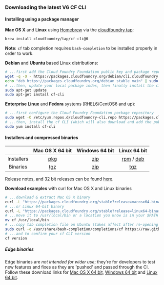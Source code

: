 ### Downloading the latest V6 CF CLI

#### Installing using a package manager

**Mac OS X** and **Linux** using [Homebrew](https://brew.sh/) via the [cloudfoundry tap](https://github.com/cloudfoundry/homebrew-tap):

```sh
brew install cloudfoundry/tap/cf-cli@6
```

**Note:** `cf` tab completion requires `bash-completion` to be installed properly in order to work.

**Debian** and **Ubuntu** based Linux distributions:

```sh
# ...first add the Cloud Foundry Foundation public key and package repository to your system
wget -q -O - https://packages.cloudfoundry.org/debian/cli.cloudfoundry.org.key | sudo apt-key add -
echo "deb https://packages.cloudfoundry.org/debian stable main" | sudo tee /etc/apt/sources.list.d/cloudfoundry-cli.list
# ...then, update your local package index, then finally install the cf CLI
sudo apt-get update
sudo apt-get install cf-cli
```

**Enterprise Linux** and **Fedora** systems (RHEL6/CentOS6 and up):
```sh
# ...first configure the Cloud Foundry Foundation package repository
sudo wget -O /etc/yum.repos.d/cloudfoundry-cli.repo https://packages.cloudfoundry.org/fedora/cloudfoundry-cli.repo
# ...then, install the cf CLI (which will also download and add the public key to your system)
sudo yum install cf-cli
```

#### Installers and compressed binaries


| | Mac OS X 64 bit | Windows 64 bit | Linux 64 bit |
| :---------------: | :---------------: |:---------------:| :------------:|
| Installers | [pkg](https://packages.cloudfoundry.org/stable?release=macosx64&source=github&version=v6) |[zip](https://packages.cloudfoundry.org/stable?release=windows64&source=github&version=v6)  | [rpm](https://packages.cloudfoundry.org/stable?release=redhat64&source=github&version=v6) / [deb](https://packages.cloudfoundry.org/stable?release=debian64&source=github&version=v6) |
| Binaries | [tgz](https://packages.cloudfoundry.org/stable?release=macosx64-binary&source=github&version=v6) | [zip](https://packages.cloudfoundry.org/stable?release=windows64-exe&source=github&version=v6) | [tgz](https://packages.cloudfoundry.org/stable?release=linux64-binary&source=github&version=v6) |

Release notes, and 32 bit releases can be found [here](https://github.com/cloudfoundry/cli/releases).

**Download examples** with curl for Mac OS X and Linux binaries
```sh
# ...download & extract Mac OS X binary
curl -L "https://packages.cloudfoundry.org/stable?release=macosx64-binary&source=github&version=v6" | tar -zx
# ...or Linux 64-bit binary
curl -L "https://packages.cloudfoundry.org/stable?release=linux64-binary&source=github&version=v6" | tar -zx
# ...move it to /usr/local/bin or a location you know is in your $PATH
mv cf /usr/local/bin
# ...copy tab completion file on Ubuntu (takes affect after re-opening your shell)
sudo curl -o /usr/share/bash-completion/completions/cf https://raw.githubusercontent.com/cloudfoundry/cli-ci/master/ci/installers/completion/cf
# ...and to confirm your cf CLI version
cf version
```

##### Edge binaries
Edge binaries are *not intended for wider use*; they're for developers to test new features and fixes as they are 'pushed' and passed through the CI.
Follow these download links for [Mac OS X 64 bit](https://packages.cloudfoundry.org/edge?arch=macosx64&source=github&version=v6), [Windows 64 bit](https://packages.cloudfoundry.org/edge?arch=windows64&source=github&version=v6) and [Linux 64 bit](https://packages.cloudfoundry.org/edge?arch=linux64&source=github&version=v6).
